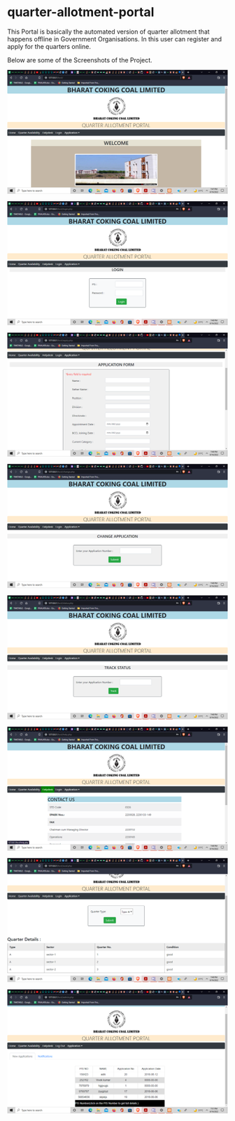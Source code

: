 
# quarter-allotment-portal

This Portal is basically the automated version of quarter allotment that happens offline in Government Organisations.
In this user can register and apply for the quarters online.
   
   Below are some of the Screenshots of the Project.
   
   ![alt text](https://github.com/vivekkumar592/Quarter-Allotment-Portal/blob/main/Screenshot%20(315).png)
   
   ![alt text](https://github.com/vivekkumar592/Quarter-Allotment-Portal/blob/main/Screenshot%20(316).png)
    
   ![alt text](https://github.com/vivekkumar592/Quarter-Allotment-Portal/blob/main/Screenshot%20(317).png)
   
   ![alt text](https://github.com/vivekkumar592/Quarter-Allotment-Portal/blob/main/Screenshot%20(318).png)
   
   ![alt text](https://github.com/vivekkumar592/Quarter-Allotment-Portal/blob/main/Screenshot%20(319).png)
   
   ![alt text](https://github.com/vivekkumar592/Quarter-Allotment-Portal/blob/main/Screenshot%20(320).png)
   
   ![alt text](https://github.com/vivekkumar592/Quarter-Allotment-Portal/blob/main/Screenshot%20(321).png)
   
   ![alt text](https://github.com/vivekkumar592/Quarter-Allotment-Portal/blob/main/Screenshot%20(322).png)
   
